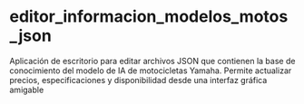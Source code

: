 # editor_informacion_modelos_motos_json
Aplicación de escritorio para editar archivos JSON que contienen la base de conocimiento del modelo de IA de motocicletas Yamaha. Permite actualizar precios, especificaciones y disponibilidad desde una interfaz gráfica amigable
